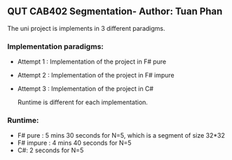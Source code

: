 ## QUT CAB402 Segmentation- Author: Tuan Phan

The uni project is implements in 3 different paradigms.

### Implementation paradigms:
- Attempt 1 : Implementation of the project in F# pure
- Attempt 2 : Implementation of the project in F# impure
- Attempt 3 : Implementation of the project in C# 

   Runtime is different for each implementation.
### Runtime:
- F# pure : 5 mins 30 seconds for N=5, which is a segment of size 32*32
- F# impure : 4 mins 40 seconds for N=5
- C#: 2 seconds for N=5

